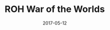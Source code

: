 ---
title: ROH War of the Worlds

location: Hammerstein Ballroom, New York City, NY
date: 2017-05-12
cagematch: https://www.cagematch.net/?id=1&nr=174794
---